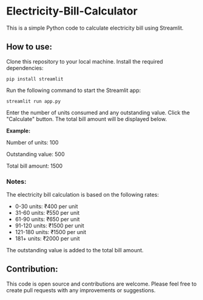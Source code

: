# Electricity-Bill-Calculator
This is a simple Python code to calculate electricity bill using Streamlit.

## How to use:
Clone this repository to your local machine.
Install the required dependencies:
```
pip install streamlit
```

Run the following command to start the Streamlit app:
```
streamlit run app.py
```

Enter the number of units consumed and any outstanding value.
Click the "Calculate" button.
The total bill amount will be displayed below.

**Example:**

Number of units: 100

Outstanding value: 500

Total bill amount: 1500

### Notes:

The electricity bill calculation is based on the following rates:

- 0-30 units: ₹400 per unit
- 31-60 units: ₹550 per unit
- 61-90 units: ₹650 per unit
- 91-120 units: ₹1500 per unit
- 121-180 units: ₹1500 per unit
- 181+ units: ₹2000 per unit

  
The outstanding value is added to the total bill amount.

## Contribution:

This code is open source and contributions are welcome. Please feel free to create pull requests with any improvements or suggestions.
